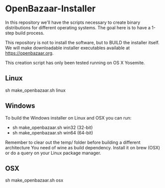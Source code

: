 # OpenBazaar-Installer

In this repository we'll have the scripts necessary to create binary distributions for different operating systems.
The goal here is to have a 1-step build process.

This repository is not to install the software, but to BUILD the installer itself. We will make downloadable installer executables available at https://openbazaar.org.

This creation script has only been tested running on OS X Yosemite.

## Linux

sh make_openbazaar.sh linux

## Windows

To build the Windows installer on Linux and OSX you can run:

* sh make_openbazaar.sh win32 (32-bit)
* sh make_openbazaar.sh win64 (64-bit)

Remember to clear out the temp/ folder before building a different architecture
You need of wine as build dependency. Install it on brew (OSX) or do a query on
your Linux package manager.

## OSX

sh make_openbazaar.sh osx
